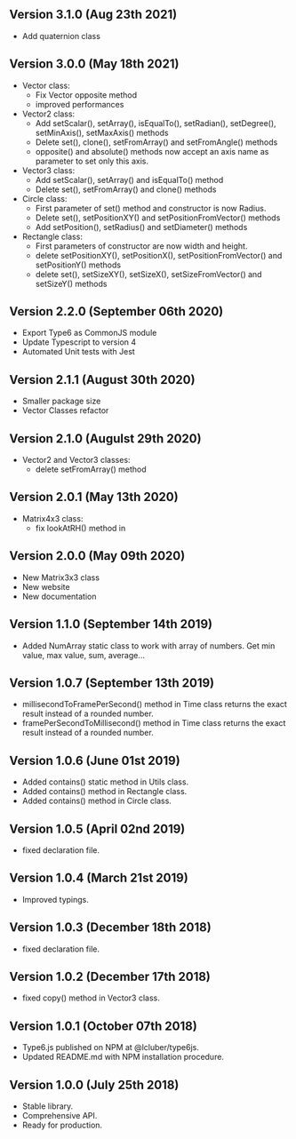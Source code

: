 Version 3.1.0 (Aug 23th 2021)
-----------------------------
 * Add quaternion class

Version 3.0.0 (May 18th 2021)
-----------------------------
 * Vector class:
    * Fix Vector opposite method
    * improved performances
 * Vector2 class:
    * Add setScalar(), setArray(), isEqualTo(), setRadian(), setDegree(), setMinAxis(), setMaxAxis() methods
    * Delete set(), clone(), setFromArray() and setFromAngle() methods
    * opposite() and absolute() methods now accept an axis name as parameter to set only this axis.
 * Vector3 class:
    * Add setScalar(), setArray() and isEqualTo() method
    * Delete set(), setFromArray() and clone() methods
 * Circle class:
    * First parameter of set() method and constructor is now Radius.
    * Delete set(), setPositionXY() and setPositionFromVector() methods 
    * Add setPosition(), setRadius() and setDiameter() methods
 * Rectangle class:
    * First parameters of constructor are now width and height.
    * delete setPositionXY(), setPositionX(), setPositionFromVector() and setPositionY() methods
    * delete set(), setSizeXY(), setSizeX(), setSizeFromVector() and setSizeY() methods

Version 2.2.0 (September 06th 2020)
-----------------------------
 * Export Type6 as CommonJS module
 * Update Typescript to version 4
 * Automated Unit tests with Jest

Version 2.1.1 (August 30th 2020)
-----------------------------
 * Smaller package size
 * Vector Classes refactor

Version 2.1.0 (Augulst 29th 2020)
-----------------------------
 * Vector2 and Vector3 classes: 
    * delete setFromArray() method

Version 2.0.1 (May 13th 2020)
-----------------------------
 * Matrix4x3 class:
    * fix lookAtRH() method in 

Version 2.0.0 (May 09th 2020)
-----------------------------
 * New Matrix3x3 class
 * New website
 * New documentation

Version 1.1.0 (September 14th 2019)
-----------------------------
 * Added NumArray static class to work with array of numbers. Get min value, max value, sum, average...

Version 1.0.7 (September 13th 2019)
-----------------------------
 * millisecondToFramePerSecond() method in Time class returns the exact result instead of a rounded number.
 * framePerSecondToMillisecond() method in Time class returns the exact result instead of a rounded number.

Version 1.0.6 (June 01st 2019)
-----------------------------
 * Added contains() static method in Utils class.
 * Added contains() method in Rectangle class.
 * Added contains() method in Circle class.

Version 1.0.5 (April 02nd 2019)
-----------------------------
 * fixed declaration file.

Version 1.0.4 (March 21st 2019)
-----------------------------
 * Improved typings.

Version 1.0.3 (December 18th 2018)
-----------------------------
 * fixed declaration file.

Version 1.0.2 (December 17th 2018)
-----------------------------
 * fixed copy() method in Vector3 class.

Version 1.0.1 (October 07th 2018)
-----------------------------
 * Type6.js published on NPM at @lcluber/type6js.
 * Updated README.md with NPM installation procedure.

Version 1.0.0 (July 25th 2018)
-----------------------------
 * Stable library.
 * Comprehensive API.
 * Ready for production.
